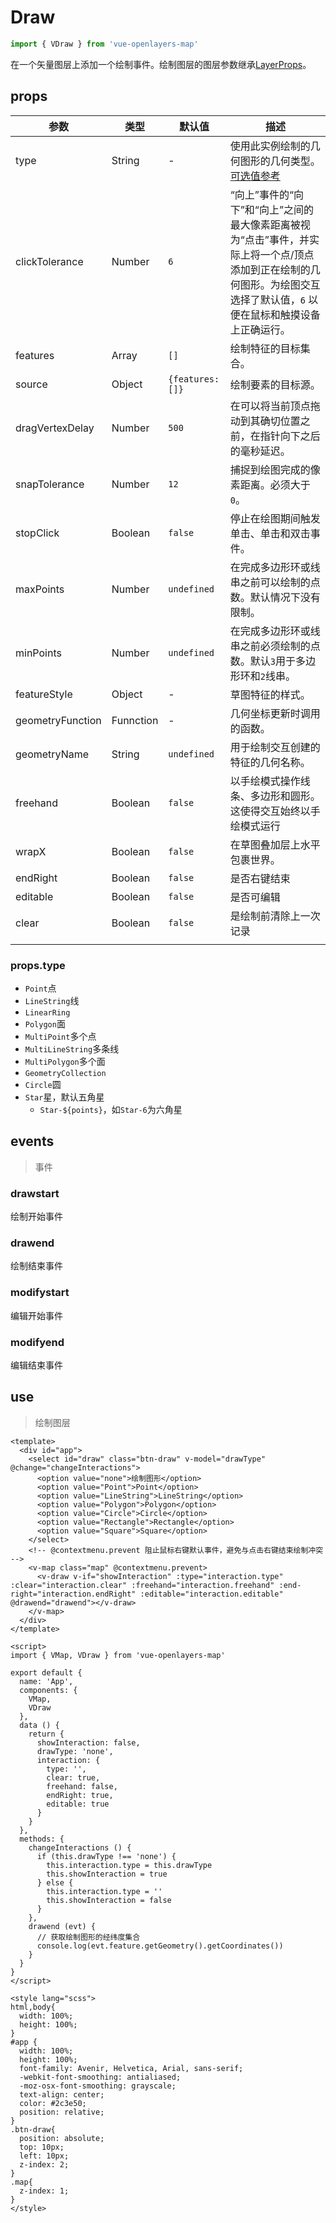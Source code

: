 # Draw

```javascript
import { VDraw } from 'vue-openlayers-map'
```

在一个矢量图层上添加一个绘制事件。绘制图层的图层参数继承[LayerProps](LAYER_PROPS.md)。

## props

| 参数             | 类型      | 默认值          | 描述                                                         |
| ---------------- | --------- | --------------- | ------------------------------------------------------------ |
| type             | String    | -               | 使用此实例绘制的几何图形的几何类型。[可选值参考](#props.type) |
| clickTolerance   | Number    | `6`             | “向上”事件的“向下”和“向上”之间的最大像素距离被视为“点击”事件，并实际上将一个点/顶点添加到正在绘制的几何图形。为绘图交互选择了默认值，`6` 以便在鼠标和触摸设备上正确运行。 |
| features         | Array     | `[]`            | 绘制特征的目标集合。                                         |
| source           | Object    | `{features:[]}` | 绘制要素的目标源。                                           |
| dragVertexDelay  | Number    | `500`           | 在可以将当前顶点拖动到其确切位置之前，在指针向下之后的毫秒延迟。 |
| snapTolerance    | Number    | `12`            | 捕捉到绘图完成的像素距离。必须大于`0`。                      |
| stopClick        | Boolean   | `false`         | 停止在绘图期间触发单击、单击和双击事件。                     |
| maxPoints        | Number    | `undefined`     | 在完成多边形环或线串之前可以绘制的点数。默认情况下没有限制。 |
| minPoints        | Number    | `undefined`     | 在完成多边形环或线串之前必须绘制的点数。默认`3`用于多边形环和`2`线串。 |
| featureStyle     | Object    | -               | 草图特征的样式。                                             |
| geometryFunction | Funnction | -               | 几何坐标更新时调用的函数。                                   |
| geometryName     | String    | `undefined`     | 用于绘制交互创建的特征的几何名称。                           |
| freehand         | Boolean   | `false`         | 以手绘模式操作线条、多边形和圆形。这使得交互始终以手绘模式运行 |
| wrapX            | Boolean   | `false`         | 在草图叠加层上水平包裹世界。                                 |
| endRight         | Boolean   | `false`         | 是否右键结束                                                 |
| editable         | Boolean   | `false`         | 是否可编辑                                                   |
| clear            | Boolean   | `false`         | 是绘制前清除上一次记录                                       |
|                  |           |                 |                                                              |

### props.type

- `Point`点
- `LineString`线
- `LinearRing`
- `Polygon`面
- `MultiPoint`多个点
- `MultiLineString`多条线
- `MultiPolygon`多个面
- `GeometryCollection`
- `Circle`圆
- `Star`星，默认五角星
  - `Star-${points}`，如`Star-6`为六角星

## events

> 事件

### drawstart

绘制开始事件

### drawend

绘制结束事件

### modifystart

编辑开始事件

### modifyend

编辑结束事件

## use

> 绘制图层

``` vue
<template>
  <div id="app">
    <select id="draw" class="btn-draw" v-model="drawType" @change="changeInteractions">
      <option value="none">绘制图形</option>
      <option value="Point">Point</option>
      <option value="LineString">LineString</option>
      <option value="Polygon">Polygon</option>
      <option value="Circle">Circle</option>
      <option value="Rectangle">Rectangle</option>
      <option value="Square">Square</option>
    </select>
    <!-- @contextmenu.prevent 阻止鼠标右键默认事件，避免与点击右键结束绘制冲突 -->
    <v-map class="map" @contextmenu.prevent>
      <v-draw v-if="showInteraction" :type="interaction.type" :clear="interaction.clear" :freehand="interaction.freehand" :end-right="interaction.endRight" :editable="interaction.editable" @drawend="drawend"></v-draw>
    </v-map>
  </div>
</template>

<script>
import { VMap, VDraw } from 'vue-openlayers-map'

export default {
  name: 'App',
  components: {
    VMap,
    VDraw
  },
  data () {
    return {
      showInteraction: false,
      drawType: 'none',
      interaction: {
        type: '',
        clear: true,
        freehand: false,
        endRight: true,
        editable: true
      }
    }
  },
  methods: {
    changeInteractions () {
      if (this.drawType !== 'none') {
        this.interaction.type = this.drawType
        this.showInteraction = true
      } else {
        this.interaction.type = ''
        this.showInteraction = false
      }
    },
    drawend (evt) {
      // 获取绘制图形的经纬度集合
      console.log(evt.feature.getGeometry().getCoordinates())
    }
  }
}
</script>

<style lang="scss">
html,body{
  width: 100%;
  height: 100%;
}
#app {
  width: 100%;
  height: 100%;
  font-family: Avenir, Helvetica, Arial, sans-serif;
  -webkit-font-smoothing: antialiased;
  -moz-osx-font-smoothing: grayscale;
  text-align: center;
  color: #2c3e50;
  position: relative;
}
.btn-draw{
  position: absolute;
  top: 10px;
  left: 10px;
  z-index: 2;
}
.map{
  z-index: 1;
}
</style>

```

